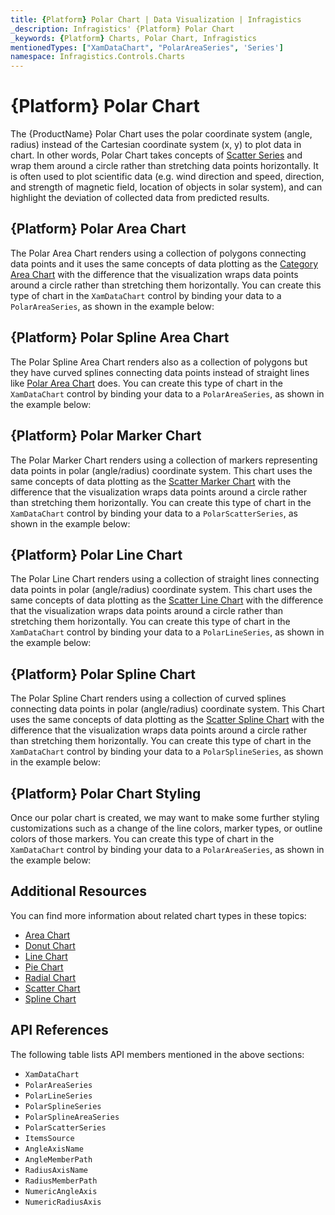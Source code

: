 ```yaml
---
title: {Platform} Polar Chart | Data Visualization | Infragistics
_description: Infragistics' {Platform} Polar Chart
_keywords: {Platform} Charts, Polar Chart, Infragistics
mentionedTypes: ["XamDataChart", "PolarAreaSeries", 'Series']
namespace: Infragistics.Controls.Charts
---
```

# {Platform} Polar Chart

The {ProductName} Polar Chart uses the polar coordinate system (angle, radius) instead of the Cartesian coordinate system (x, y) to plot data in chart. In other words, Polar Chart takes concepts of [Scatter Series](scatter-chart.md) and wrap them around a circle rather than stretching data points horizontally. It is often used to plot scientific data (e.g. wind direction and speed, direction, and strength of magnetic field, location of objects in solar system), and can highlight the deviation of collected data from predicted results.

## {Platform} Polar Area Chart

The Polar Area Chart renders using a collection of polygons connecting data points and it uses the same concepts of data plotting as the [Category Area Chart](area-chart.md#{Platform}-area-chart-example) with the difference that the visualization wraps data points around a circle rather than stretching them horizontally. You can create this type of chart in the `XamDataChart` control by binding your data to a `PolarAreaSeries`, as shown in the example below:

<code-view style="height: 600px"
           data-demos-base-url="{environment:dvDemosBaseUrl}"
           iframe-src="{environment:dvDemosBaseUrl}/charts/data-chart-polar-area-chart"
           github-src="charts/data-chart/polar-area-chart"
           alt="{Platform} Polar Area Chart" >
</code-view>

<div class="divider--half"></div>

## {Platform} Polar Spline Area Chart

The Polar Spline Area Chart renders also as a collection of polygons but they have curved splines connecting data points instead of straight lines like [Polar Area Chart](polar-chart.md#{Platform}-polar-area-chart) does. You can create this type of chart in the `XamDataChart` control by binding your data to a `PolarAreaSeries`, as shown in the example below:

<code-view style="height: 600px"
           data-demos-base-url="{environment:dvDemosBaseUrl}"
           iframe-src="{environment:dvDemosBaseUrl}/charts/data-chart-polar-spline-area-chart"
           github-src="charts/data-chart/polar-spline-area-chart"
           alt="{Platform} Polar Area Chart" >
</code-view>

<div class="divider--half"></div>

## {Platform} Polar Marker Chart

The Polar Marker Chart renders using a collection of markers representing data points in polar (angle/radius) coordinate system. This chart uses the same concepts of data plotting as the [Scatter Marker Chart](scatter-chart.md#{Platform}-Scatter-Marker-Chart) with the difference that the visualization wraps data points around a circle rather than stretching them horizontally. You can create this type of chart in the `XamDataChart` control by binding your data to a `PolarScatterSeries`, as shown in the example below:

<code-view style="height: 600px"
           data-demos-base-url="{environment:dvDemosBaseUrl}"
           iframe-src="{environment:dvDemosBaseUrl}/charts/data-chart-polar-scatter-chart"
           github-src="charts/data-chart/polar-scatter-chart"
           alt="{Platform} Polar Marker Chart" >
</code-view>

<div class="divider--half"></div>

## {Platform} Polar Line Chart

The Polar Line Chart renders using a collection of straight lines connecting data points in polar (angle/radius) coordinate system. This chart uses the same concepts of data plotting as the [Scatter Line Chart](scatter-chart.md#{Platform}-Scatter-Line-Chart) with the difference that the visualization wraps data points around a circle rather than stretching them horizontally. You can create this type of chart in the `XamDataChart` control by binding your data to a `PolarLineSeries`, as shown in the example below:

<code-view style="height: 600px"
           data-demos-base-url="{environment:dvDemosBaseUrl}"
           iframe-src="{environment:dvDemosBaseUrl}/charts/data-chart-polar-line-chart"
           github-src="charts/data-chart/polar-line-chart"
           alt="{Platform} Polar Line Chart" >
</code-view>

<div class="divider--half"></div>

## {Platform} Polar Spline Chart

The Polar Spline Chart renders using a collection of curved splines connecting data points in polar (angle/radius) coordinate system. This Chart uses the same concepts of data plotting as the [Scatter Spline Chart](scatter-chart.md#{Platform}-Scatter-spline-chart) with the difference that the visualization wraps data points around a circle rather than stretching them horizontally. You can create this type of chart in the `XamDataChart` control by binding your data to a `PolarSplineSeries`, as shown in the example below:

<code-view style="height: 600px"
           data-demos-base-url="{environment:dvDemosBaseUrl}"
           iframe-src="{environment:dvDemosBaseUrl}/charts/data-chart-polar-spline-chart"
           github-src="charts/data-chart/polar-spline-chart"
           alt="{Platform} Polar Spline Chart" >
</code-view>

<div class="divider--half"></div>

## {Platform} Polar Chart Styling

Once our polar chart is created, we may want to make some further styling customizations such as a change of the line colors, marker types, or outline colors of those markers. You can create this type of chart in the `XamDataChart` control by binding your data to a `PolarAreaSeries`, as shown in the example below:

<code-view style="height: 600px"
           data-demos-base-url="{environment:dvDemosBaseUrl}"
           iframe-src="{environment:dvDemosBaseUrl}/charts/data-chart-polar-area-chart-styling"
           github-src="charts/data-chart/polar-area-chart-styling"
           alt="{Platform} Polar Area Chart Styling" >
</code-view>

<div class="divider--half"></div>

## Additional Resources

You can find more information about related chart types in these topics:

- [Area Chart](area-chart.md)
- [Donut Chart](Donut-chart.md)
- [Line Chart](line-chart.md)
- [Pie Chart](Pie-chart.md)
- [Radial Chart](radial-chart.md)
- [Scatter Chart](scatter-chart.md)
- [Spline Chart](spline-chart.md)

## API References

The following table lists API members mentioned in the above sections:

- `XamDataChart`
- `PolarAreaSeries`
- `PolarLineSeries`
- `PolarSplineSeries`
- `PolarSplineAreaSeries`
- `PolarScatterSeries`
- `ItemsSource`
- `AngleAxisName`
- `AngleMemberPath`
- `RadiusAxisName`
- `RadiusMemberPath`
- `NumericAngleAxis`
- `NumericRadiusAxis`

